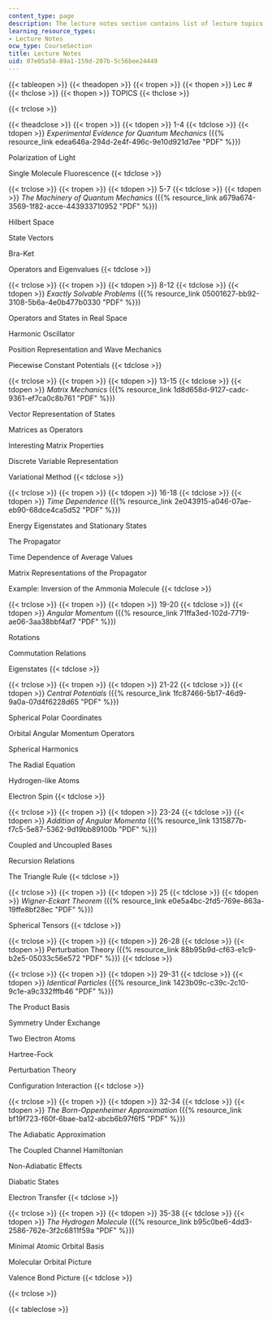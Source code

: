 ```yaml
---
content_type: page
description: The lecture notes section contains list of lecture topics for the course.
learning_resource_types:
- Lecture Notes
ocw_type: CourseSection
title: Lecture Notes
uid: 07e05a58-89a1-159d-207b-5c56bee24449
---
```


{{< tableopen >}}
{{< theadopen >}}
{{< tropen >}}
{{< thopen >}}
Lec #
{{< thclose >}}
{{< thopen >}}
TOPICS
{{< thclose >}}

{{< trclose >}}

{{< theadclose >}}
{{< tropen >}}
{{< tdopen >}}
1-4
{{< tdclose >}}
{{< tdopen >}}
_Experimental Evidence for Quantum Mechanics_ ({{% resource_link edea646a-294d-2e4f-496c-9e10d921d7ee "PDF" %}})  
  
Polarization of Light  
  
Single Molecule Fluorescence
{{< tdclose >}}

{{< trclose >}}
{{< tropen >}}
{{< tdopen >}}
5-7
{{< tdclose >}}
{{< tdopen >}}
_The Machinery of Quantum Mechanics_ ({{% resource_link a679a674-3569-1f82-acce-443933710952 "PDF" %}})  
  
Hilbert Space  
  
State Vectors  
  
Bra-Ket  
  
Operators and Eigenvalues
{{< tdclose >}}

{{< trclose >}}
{{< tropen >}}
{{< tdopen >}}
8-12
{{< tdclose >}}
{{< tdopen >}}
_Exactly Solvable Problems_ ({{% resource_link 05001627-bb92-3108-5b6a-4e0b477b0330 "PDF" %}})  
  
Operators and States in Real Space  
  
Harmonic Oscillator  
  
Position Representation and Wave Mechanics  
  
Piecewise Constant Potentials
{{< tdclose >}}

{{< trclose >}}
{{< tropen >}}
{{< tdopen >}}
13-15
{{< tdclose >}}
{{< tdopen >}}
_Matrix Mechanics_ ({{% resource_link 1d8d658d-9127-cadc-9361-ef7ca0c8b761 "PDF" %}})  
  
Vector Representation of States  
  
Matrices as Operators  
  
Interesting Matrix Properties  
  
Discrete Variable Representation  
  
Variational Method
{{< tdclose >}}

{{< trclose >}}
{{< tropen >}}
{{< tdopen >}}
16-18
{{< tdclose >}}
{{< tdopen >}}
_Time Dependence_ ({{% resource_link 2e043915-a046-07ae-eb90-68dce4ca5d52 "PDF" %}})  
  
Energy Eigenstates and Stationary States  
  
The Propagator  
  
Time Dependence of Average Values  
  
Matrix Representations of the Propagator  
  
Example: Inversion of the Ammonia Molecule
{{< tdclose >}}

{{< trclose >}}
{{< tropen >}}
{{< tdopen >}}
19-20
{{< tdclose >}}
{{< tdopen >}}
_Angular Momentum_ ({{% resource_link 71ffa3ed-102d-7719-ae06-3aa38bbf4af7 "PDF" %}})  
  
Rotations  
  
Commutation Relations  
  
Eigenstates
{{< tdclose >}}

{{< trclose >}}
{{< tropen >}}
{{< tdopen >}}
21-22
{{< tdclose >}}
{{< tdopen >}}
_Central Potentials_ ({{% resource_link 1fc87466-5b17-46d9-9a0a-07d4f6228d65 "PDF" %}})  
  
Spherical Polar Coordinates  
  
Orbital Angular Momentum Operators  
  
Spherical Harmonics  
  
The Radial Equation  
  
Hydrogen-like Atoms  
  
Electron Spin
{{< tdclose >}}

{{< trclose >}}
{{< tropen >}}
{{< tdopen >}}
23-24
{{< tdclose >}}
{{< tdopen >}}
_Addition of Angular Momenta_ ({{% resource_link 1315877b-f7c5-5e87-5362-9d19bb89100b "PDF" %}})  
  
Coupled and Uncoupled Bases  
  
Recursion Relations  
  
The Triangle Rule
{{< tdclose >}}

{{< trclose >}}
{{< tropen >}}
{{< tdopen >}}
25
{{< tdclose >}}
{{< tdopen >}}
_Wigner-Eckart Theorem_ ({{% resource_link e0e5a4bc-2fd5-769e-863a-19ffe8bf28ec "PDF" %}})  
  
Spherical Tensors
{{< tdclose >}}

{{< trclose >}}
{{< tropen >}}
{{< tdopen >}}
26-28
{{< tdclose >}}
{{< tdopen >}}
Perturbation Theory ({{% resource_link 88b95b9d-cf63-e1c9-b2e5-05033c56e572 "PDF" %}})
{{< tdclose >}}

{{< trclose >}}
{{< tropen >}}
{{< tdopen >}}
29-31
{{< tdclose >}}
{{< tdopen >}}
_Identical Particles_ ({{% resource_link 1423b09c-c39c-2c10-9c1e-a9c332fffb46 "PDF" %}})  
  
The Product Basis  
  
Symmetry Under Exchange  
  
Two Electron Atoms  
  
Hartree-Fock  
  
Perturbation Theory  
  
Configuration Interaction
{{< tdclose >}}

{{< trclose >}}
{{< tropen >}}
{{< tdopen >}}
32-34
{{< tdclose >}}
{{< tdopen >}}
_The Born-Oppenheimer Approximation_ ({{% resource_link bf19f723-f60f-6bae-ba12-abcb6b97f6f5 "PDF" %}})  
  
The Adiabatic Approximation  
  
The Coupled Channel Hamiltonian  
  
Non-Adiabatic Effects  
  
Diabatic States  
  
Electron Transfer
{{< tdclose >}}

{{< trclose >}}
{{< tropen >}}
{{< tdopen >}}
35-38
{{< tdclose >}}
{{< tdopen >}}
_The Hydrogen Molecule_ ({{% resource_link b95c0be6-4dd3-2586-762e-3f2c6811f59a "PDF" %}})  
  
Minimal Atomic Orbital Basis  
  
Molecular Orbital Picture  
  
Valence Bond Picture
{{< tdclose >}}

{{< trclose >}}

{{< tableclose >}}